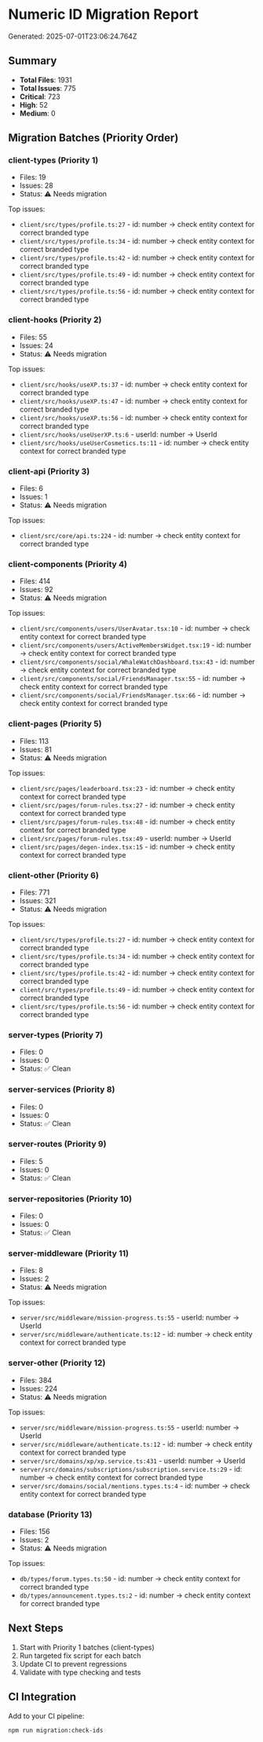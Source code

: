 # Numeric ID Migration Report

Generated: 2025-07-01T23:06:24.764Z

## Summary
- **Total Files**: 1931
- **Total Issues**: 775
- **Critical**: 723
- **High**: 52  
- **Medium**: 0

## Migration Batches (Priority Order)

### client-types (Priority 1)
- Files: 19
- Issues: 28
- Status: ⚠️ Needs migration

Top issues:
- `client/src/types/profile.ts:27` - id: number → check entity context for correct branded type
- `client/src/types/profile.ts:34` - id: number → check entity context for correct branded type
- `client/src/types/profile.ts:42` - id: number → check entity context for correct branded type
- `client/src/types/profile.ts:49` - id: number → check entity context for correct branded type
- `client/src/types/profile.ts:56` - id: number → check entity context for correct branded type

### client-hooks (Priority 2)
- Files: 55
- Issues: 24
- Status: ⚠️ Needs migration

Top issues:
- `client/src/hooks/useXP.ts:37` - id: number → check entity context for correct branded type
- `client/src/hooks/useXP.ts:47` - id: number → check entity context for correct branded type
- `client/src/hooks/useXP.ts:56` - id: number → check entity context for correct branded type
- `client/src/hooks/useUserXP.ts:6` - userId: number → UserId
- `client/src/hooks/useUserCosmetics.ts:11` - id: number → check entity context for correct branded type

### client-api (Priority 3)
- Files: 6
- Issues: 1
- Status: ⚠️ Needs migration

Top issues:
- `client/src/core/api.ts:224` - id: number → check entity context for correct branded type

### client-components (Priority 4)
- Files: 414
- Issues: 92
- Status: ⚠️ Needs migration

Top issues:
- `client/src/components/users/UserAvatar.tsx:10` - id: number → check entity context for correct branded type
- `client/src/components/users/ActiveMembersWidget.tsx:19` - id: number → check entity context for correct branded type
- `client/src/components/social/WhaleWatchDashboard.tsx:43` - id: number → check entity context for correct branded type
- `client/src/components/social/FriendsManager.tsx:55` - id: number → check entity context for correct branded type
- `client/src/components/social/FriendsManager.tsx:66` - id: number → check entity context for correct branded type

### client-pages (Priority 5)
- Files: 113
- Issues: 81
- Status: ⚠️ Needs migration

Top issues:
- `client/src/pages/leaderboard.tsx:23` - id: number → check entity context for correct branded type
- `client/src/pages/forum-rules.tsx:27` - id: number → check entity context for correct branded type
- `client/src/pages/forum-rules.tsx:48` - id: number → check entity context for correct branded type
- `client/src/pages/forum-rules.tsx:49` - userId: number → UserId
- `client/src/pages/degen-index.tsx:15` - id: number → check entity context for correct branded type

### client-other (Priority 6)
- Files: 771
- Issues: 321
- Status: ⚠️ Needs migration

Top issues:
- `client/src/types/profile.ts:27` - id: number → check entity context for correct branded type
- `client/src/types/profile.ts:34` - id: number → check entity context for correct branded type
- `client/src/types/profile.ts:42` - id: number → check entity context for correct branded type
- `client/src/types/profile.ts:49` - id: number → check entity context for correct branded type
- `client/src/types/profile.ts:56` - id: number → check entity context for correct branded type

### server-types (Priority 7)
- Files: 0
- Issues: 0
- Status: ✅ Clean



### server-services (Priority 8)
- Files: 0
- Issues: 0
- Status: ✅ Clean



### server-routes (Priority 9)
- Files: 5
- Issues: 0
- Status: ✅ Clean



### server-repositories (Priority 10)
- Files: 0
- Issues: 0
- Status: ✅ Clean



### server-middleware (Priority 11)
- Files: 8
- Issues: 2
- Status: ⚠️ Needs migration

Top issues:
- `server/src/middleware/mission-progress.ts:55` - userId: number → UserId
- `server/src/middleware/authenticate.ts:12` - id: number → check entity context for correct branded type

### server-other (Priority 12)
- Files: 384
- Issues: 224
- Status: ⚠️ Needs migration

Top issues:
- `server/src/middleware/mission-progress.ts:55` - userId: number → UserId
- `server/src/middleware/authenticate.ts:12` - id: number → check entity context for correct branded type
- `server/src/domains/xp/xp.service.ts:431` - userId: number → UserId
- `server/src/domains/subscriptions/subscription.service.ts:29` - id: number → check entity context for correct branded type
- `server/src/domains/social/mentions.types.ts:4` - id: number → check entity context for correct branded type

### database (Priority 13)
- Files: 156
- Issues: 2
- Status: ⚠️ Needs migration

Top issues:
- `db/types/forum.types.ts:50` - id: number → check entity context for correct branded type
- `db/types/announcement.types.ts:2` - id: number → check entity context for correct branded type


## Next Steps
1. Start with Priority 1 batches (client-types)
2. Run targeted fix script for each batch
3. Update CI to prevent regressions
4. Validate with type checking and tests

## CI Integration
Add to your CI pipeline:
```bash
npm run migration:check-ids
```
